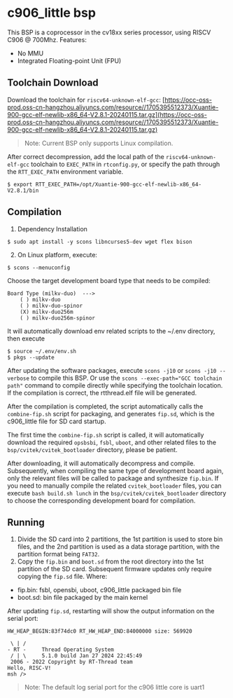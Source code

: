 # c906_little bsp
This BSP is a coprocessor in the cv18xx series processor, using RISCV C906 @ 700Mhz.
Features:
- No MMU
- Integrated Floating-point Unit (FPU)

## Toolchain Download
Download the toolchain for `riscv64-unknown-elf-gcc`: [https://occ-oss-prod.oss-cn-hangzhou.aliyuncs.com/resource//1705395512373/Xuantie-900-gcc-elf-newlib-x86_64-V2.8.1-20240115.tar.gz](https://occ-oss-prod.oss-cn-hangzhou.aliyuncs.com/resource//1705395512373/Xuantie-900-gcc-elf-newlib-x86_64-V2.8.1-20240115.tar.gz)

> Note:
Current BSP only supports Linux compilation.

After correct decompression, add the local path of the `riscv64-unknown-elf-gcc` toolchain to `EXEC_PATH` in `rtconfig.py`, or specify the path through the `RTT_EXEC_PATH` environment variable.

```shell
$ export RTT_EXEC_PATH=/opt/Xuantie-900-gcc-elf-newlib-x86_64-V2.8.1/bin
```

## Compilation
1. Dependency Installation

```shell
$ sudo apt install -y scons libncurses5-dev wget flex bison
```

2. On Linux platform, execute:
```shell
$ scons --menuconfig
```

Choose the target development board type that needs to be compiled:
```shell
Board Type (milkv-duo)  --->
    ( ) milkv-duo
    ( ) milkv-duo-spinor
    (X) milkv-duo256m
    ( ) milkv-duo256m-spinor
```

It will automatically download env related scripts to the ~/.env directory, then execute
```shell
$ source ~/.env/env.sh
$ pkgs --update
```
After updating the software packages, execute `scons -j10` or `scons -j10 --verbose` to compile this BSP. Or use the `scons --exec-path="GCC toolchain path"` command to compile directly while specifying the toolchain location. If the compilation is correct, the rtthread.elf file will be generated.

After the compilation is completed, the script automatically calls the `combine-fip.sh` script for packaging, and generates `fip.sd`, which is the c906_little file for SD card startup.

The first time the `combine-fip.sh` script is called, it will automatically download the required `opsbsbi`, `fsbl`, `uboot`, and other related files to the `bsp/cvitek/cvitek_bootloader` directory, please be patient.

After downloading, it will automatically decompress and compile. Subsequently, when compiling the same type of development board again, only the relevant files will be called to package and synthesize `fip.bin`. If you need to manually compile the related `cvitek_bootloader` files, you can execute `bash build.sh lunch` in the `bsp/cvitek/cvitek_bootloader` directory to choose the corresponding development board for compilation.

## Running
1. Divide the SD card into 2 partitions, the 1st partition is used to store bin files, and the 2nd partition is used as a data storage partition, with the partition format being `FAT32`.
2. Copy the `fip.bin` and `boot.sd` from the root directory into the 1st partition of the SD card. Subsequent firmware updates only require copying the `fip.sd` file.
Where:
- fip.bin: fsbl, opensbi, uboot, c906_little packaged bin file
- boot.sd: bin file packaged by the main kernel

After updating `fip.sd`, restarting will show the output information on the serial port:
```shell
HW_HEAP_BEGIN:83f74dc0 RT_HW_HEAP_END:84000000 size: 569920

 \ | /
- RT -     Thread Operating System
 / | \     5.1.0 build Jan 27 2024 22:45:49
 2006 - 2022 Copyright by RT-Thread team
Hello, RISC-V!
msh />
```

> Note: The default log serial port for the c906 little core is uart1